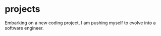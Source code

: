 # projects
Embarking on a new coding project, I am pushing myself to evolve into a software engineer.
